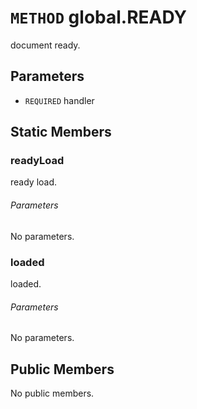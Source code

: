 # `METHOD` global.READY
document ready.

## Parameters
* `REQUIRED` handler 

## Static Members

### readyLoad
ready load.
###### Parameters
No parameters.

### loaded
loaded.
###### Parameters
No parameters.

## Public Members
No public members.
